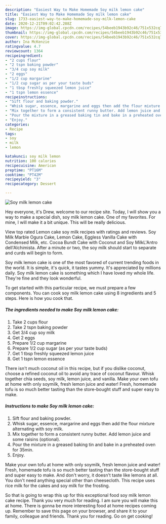 ```yaml
---
description: "Easiest Way to Make Homemade Soy milk lemon cake"
title: "Easiest Way to Make Homemade Soy milk lemon cake"
slug: 1733-easiest-way-to-make-homemade-soy-milk-lemon-cake
date: 2020-12-21T09:02:42.288Z
image: https://img-global.cpcdn.com/recipes/54beeb1943b92c46/751x532cq70/soy-milk-lemon-cake-recipe-main-photo.jpg
thumbnail: https://img-global.cpcdn.com/recipes/54beeb1943b92c46/751x532cq70/soy-milk-lemon-cake-recipe-main-photo.jpg
cover: https://img-global.cpcdn.com/recipes/54beeb1943b92c46/751x532cq70/soy-milk-lemon-cake-recipe-main-photo.jpg
author: Ina McKenzie
ratingvalue: 4.7
reviewcount: 1364
recipeingredient:
- "2 cups flour"
- "2 tspn baking powder"
- "3/4 cup soy milk"
- "2 eggs"
- "1/2 cup margarine"
- "1/2 cup sugar as per your taste buds"
- "1 tbsp freshly squeezed lemon juice"
- "1 tspn lemon essence"
recipeinstructions:
- "Sift flour and baking powder."
- "Whisk sugar, essence, margarine and eggs then add the flour mixture alternating with soy milk."
- "Mix together to form a consistent runny butter. Add lemon juice and some raisins (optional)."
- "Pour the mixture in a greased baking tin and bake in a preheated oven for 35min."
- "Enjoy."
categories:
- Recipe
tags:
- soy
- milk
- lemon

katakunci: soy milk lemon 
nutrition: 100 calories
recipecuisine: American
preptime: "PT16M"
cooktime: "PT42M"
recipeyield: "3"
recipecategory: Dessert

---
```



![Soy milk lemon cake](https://img-global.cpcdn.com/recipes/54beeb1943b92c46/751x532cq70/soy-milk-lemon-cake-recipe-main-photo.jpg)

Hey everyone, it's Drew, welcome to our recipe site. Today, I will show you a way to make a special dish, soy milk lemon cake. One of my favorites. For mine, I will make it a bit unique. This will be really delicious.

View top rated Lemon cake soy milk recipes with ratings and reviews. Soy Milk Marble Ogura Cake, Lemon Cake, Eggless Vanilla Cake with Condensed Milk, etc. Cocoa Bundt Cake with Coconut and Soy MilkL&#39;Antro dell&#39;Alchimista. After a minute or two, the soy milk should start to separate and curds will begin to form.

Soy milk lemon cake is one of the most favored of current trending foods in the world. It is simple, it's quick, it tastes yummy. It's appreciated by millions daily. Soy milk lemon cake is something which I have loved my whole life. They're fine and they look wonderful.


To get started with this particular recipe, we must prepare a few components. You can cook soy milk lemon cake using 8 ingredients and 5 steps. Here is how you cook that.

<!--inarticleads1-->

##### The ingredients needed to make Soy milk lemon cake:

1. Take 2 cups flour
1. Take 2 tspn baking powder
1. Get 3/4 cup soy milk
1. Get 2 eggs
1. Prepare 1/2 cup margarine
1. Prepare 1/2 cup sugar (as per your taste buds)
1. Get 1 tbsp freshly squeezed lemon juice
1. Get 1 tspn lemon essence


There isn&#39;t much coconut oil in this recipe, but if you dislike coconut, choose a refined coconut oil to avoid any trace of coconut flavour. Whisk together chia seeds, soy milk, lemon juice, and vanilla. Make your own tofu at home with only soymilk, fresh lemon juice and water! Fresh, homemade tofu is so much better tasting than the store-bought stuff and super easy to make. 

<!--inarticleads2-->

##### Instructions to make Soy milk lemon cake:

1. Sift flour and baking powder.
1. Whisk sugar, essence, margarine and eggs then add the flour mixture alternating with soy milk.
1. Mix together to form a consistent runny butter. Add lemon juice and some raisins (optional).
1. Pour the mixture in a greased baking tin and bake in a preheated oven for 35min.
1. Enjoy.


Make your own tofu at home with only soymilk, fresh lemon juice and water! Fresh, homemade tofu is so much better tasting than the store-bought stuff and super easy to make. And don&#39;t worry, it doesn&#39;t taste like lemons at all. You don&#39;t need anything special other than cheesecloth. This recipe uses rice milk for the cakes and soy milk for the frosting. 

So that is going to wrap this up for this exceptional food soy milk lemon cake recipe. Thank you very much for reading. I am sure you will make this at home. There is gonna be more interesting food at home recipes coming up. Remember to save this page on your browser, and share it to your family, colleague and friends. Thank you for reading. Go on get cooking!

